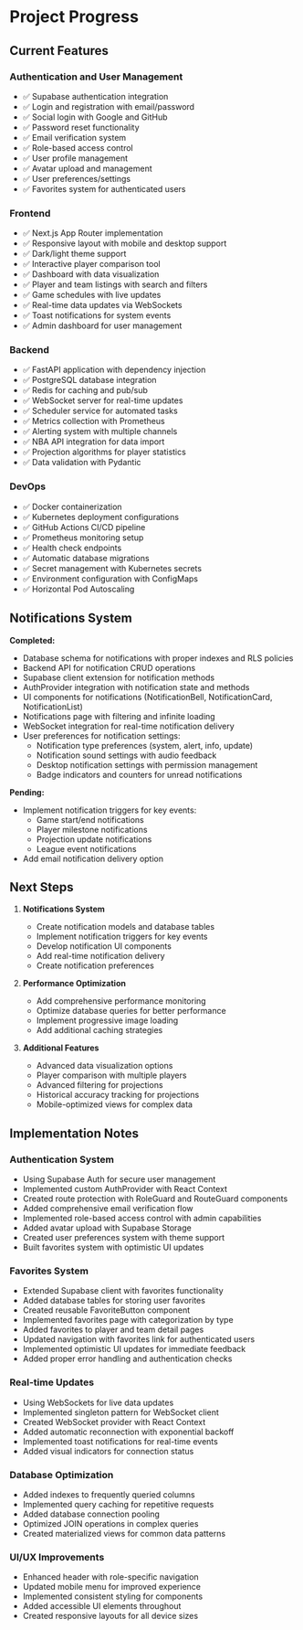 # Project Progress

## Current Features

### Authentication and User Management
- ✅ Supabase authentication integration
- ✅ Login and registration with email/password
- ✅ Social login with Google and GitHub
- ✅ Password reset functionality
- ✅ Email verification system
- ✅ Role-based access control
- ✅ User profile management
- ✅ Avatar upload and management
- ✅ User preferences/settings
- ✅ Favorites system for authenticated users

### Frontend
- ✅ Next.js App Router implementation
- ✅ Responsive layout with mobile and desktop support
- ✅ Dark/light theme support
- ✅ Interactive player comparison tool
- ✅ Dashboard with data visualization
- ✅ Player and team listings with search and filters
- ✅ Game schedules with live updates
- ✅ Real-time data updates via WebSockets
- ✅ Toast notifications for system events
- ✅ Admin dashboard for user management

### Backend
- ✅ FastAPI application with dependency injection
- ✅ PostgreSQL database integration
- ✅ Redis for caching and pub/sub
- ✅ WebSocket server for real-time updates
- ✅ Scheduler service for automated tasks
- ✅ Metrics collection with Prometheus
- ✅ Alerting system with multiple channels
- ✅ NBA API integration for data import
- ✅ Projection algorithms for player statistics
- ✅ Data validation with Pydantic

### DevOps
- ✅ Docker containerization
- ✅ Kubernetes deployment configurations
- ✅ GitHub Actions CI/CD pipeline
- ✅ Prometheus monitoring setup
- ✅ Health check endpoints
- ✅ Automatic database migrations
- ✅ Secret management with Kubernetes secrets
- ✅ Environment configuration with ConfigMaps
- ✅ Horizontal Pod Autoscaling

## Notifications System

**Completed:**
- Database schema for notifications with proper indexes and RLS policies
- Backend API for notification CRUD operations
- Supabase client extension for notification methods
- AuthProvider integration with notification state and methods
- UI components for notifications (NotificationBell, NotificationCard, NotificationList)
- Notifications page with filtering and infinite loading
- WebSocket integration for real-time notification delivery 
- User preferences for notification settings:
  - Notification type preferences (system, alert, info, update)
  - Notification sound settings with audio feedback
  - Desktop notification settings with permission management
  - Badge indicators and counters for unread notifications

**Pending:**
- Implement notification triggers for key events:
  - Game start/end notifications
  - Player milestone notifications
  - Projection update notifications
  - League event notifications
- Add email notification delivery option

## Next Steps

1. **Notifications System**
   - Create notification models and database tables
   - Implement notification triggers for key events
   - Develop notification UI components
   - Add real-time notification delivery
   - Create notification preferences

2. **Performance Optimization**
   - Add comprehensive performance monitoring
   - Optimize database queries for better performance
   - Implement progressive image loading
   - Add additional caching strategies

3. **Additional Features**
   - Advanced data visualization options
   - Player comparison with multiple players
   - Advanced filtering for projections
   - Historical accuracy tracking for projections
   - Mobile-optimized views for complex data

## Implementation Notes

### Authentication System
- Using Supabase Auth for secure user management
- Implemented custom AuthProvider with React Context
- Created route protection with RoleGuard and RouteGuard components
- Added comprehensive email verification flow
- Implemented role-based access control with admin capabilities
- Added avatar upload with Supabase Storage
- Created user preferences system with theme support
- Built favorites system with optimistic UI updates

### Favorites System
- Extended Supabase client with favorites functionality
- Added database tables for storing user favorites
- Created reusable FavoriteButton component
- Implemented favorites page with categorization by type
- Added favorites to player and team detail pages
- Updated navigation with favorites link for authenticated users
- Implemented optimistic UI updates for immediate feedback
- Added proper error handling and authentication checks

### Real-time Updates
- Using WebSockets for live data updates
- Implemented singleton pattern for WebSocket client
- Created WebSocket provider with React Context
- Added automatic reconnection with exponential backoff
- Implemented toast notifications for real-time events
- Added visual indicators for connection status

### Database Optimization
- Added indexes to frequently queried columns
- Implemented query caching for repetitive requests
- Added database connection pooling
- Optimized JOIN operations in complex queries
- Created materialized views for common data patterns

### UI/UX Improvements
- Enhanced header with role-specific navigation
- Updated mobile menu for improved experience
- Implemented consistent styling for components
- Added accessible UI elements throughout
- Created responsive layouts for all device sizes

